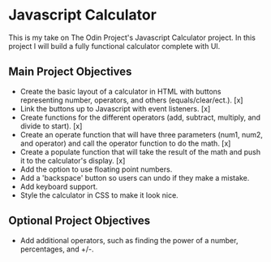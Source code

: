 # Javascript Calculator

This is my take on The Odin Project's Javascript Calculator project. In this project I will build a 
fully functional calculator complete with UI.

## Main Project Objectives

- Create the basic layout of a calculator in HTML with buttons representing number, operators, and others (equals/clear/ect.). [x]
- Link the buttons up to Javascript with event listeners. [x]
- Create functions for the different operators (add, subtract, multiply, and divide to start). [x]
- Create an operate function that will have three parameters (num1, num2, and operator) and call the operator function to do the math. [x]
- Create a populate function that will take the result of the math and push it to the calculator's display. [x]
- Add the option to use floating point numbers. 
- Add a 'backspace' button so users can undo if they make a mistake. 
- Add keyboard support.
- Style the calculator in CSS to make it look nice.

## Optional Project Objectives

- Add additional operators, such as finding the power of a number, percentages, and +/-.